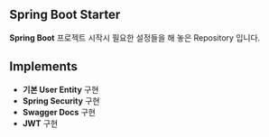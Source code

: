 ## Spring Boot Starter
**Spring Boot** 프로젝트 시작시 필요한 설정들을 해 놓은 Repository 입니다.

## Implements
- **기본 User Entity** 구현
- **Spring Security** 구현
- **Swagger Docs** 구현
- **JWT** 구현